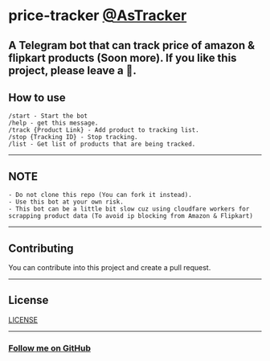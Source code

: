 # price-tracker [@AsTracker](https://t.me/AsTracker)
A Telegram bot that can track price of amazon & flipkart products (Soon more). 
If you like this project, please leave a 🌟.
----------

## How to use
```
/start - Start the bot
/help - get this message.
/track {Product Link} - Add product to tracking list.
/stop {Tracking ID} - Stop tracking.
/list - Get list of products that are being tracked.
```
-----------

## NOTE
```
- Do not clone this repo (You can fork it instead).
- Use this bot at your own risk.
- This bot can be a little bit slow cuz using cloudfare workers for scrapping product data (To avoid ip blocking from Amazon & Flipkart)
```
-----------
## Contributing
You can contribute into this project and create a pull request.

-----------
## License
[LICENSE](https://github.com/AffanTheBest/price-tracker/blob/main/LICENSE)

-----------

### [Follow me on GitHub](https://github.com/AffanTheBest)